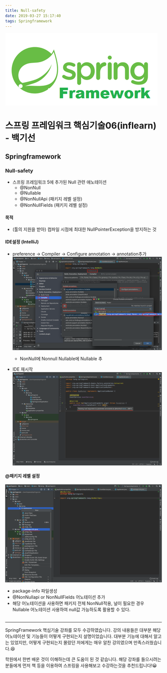 ```yaml
---
title: Null-safety
date: 2019-03-27 15:17:40
tags: Springframework
---
```

 
![springf](/images/springframwork-logo.png)
# 스프링 프레임워크 핵심기술06(inflearn) - 백기선 
## Springframework

### Null-safety
- 스프링 프레임워크 5에 추가된 Null 관련 애노테이션
    - @NonNull
    - @Nullable
    - @NonNullApi (패키지 레벨 설정)
    - @NonNullFields (패키지 레벨 설정)

#### 목적
- (툴의 지원을 받아) 컴파일 시점에 최대한 NullPointerException을 방지하는 것

#### IDE설정 (IntelliJ)
- preference → Compiler → Configure annotation → annotation추가
![springcore](/images/springc/springcore05-11.png)
    - NonNull에 Nonnull Nullable에 Nullable 추

- IDE 재시작
![springcore](/images/springc/springcore05-12.png)

#### @패키지 레벨 설정
![springcore](/images/springc/springcore05-13.png)
- package-info 파일생성
- @NonNullapi or NonNullFields 어노테이션 추가
- 해당 어노테이션을 사용하면 패키지 전체 NonNull적용, 널이 필요한 경우 Nullable 어노테이션 사용하여 null값 가능하도록 활용할 수 있다.
<br><br>

***
 SpringFramework 핵심기술 강좌를 모두 수강하였습니다.
강의 내용들은 대부분 해당 어노테이션 및 기능들이 어떻게 구현되는지 설명이었습니다.
대부분 기능에 대해서 알고는 있었지만, 어떻게 구현되는지 몰랐던 저에게는 매우 알찬 강의였으며 만족스러웠습니다.😆

 학원에서 한번 배운 것이 이해하는데 큰 도움이 된 것 같습니다. 
해당 강좌를 들으시려는 분들에게 먼저 책 등을 이용하여 스프링을 사용해보고 수강하는것을 추천드립니다!😀
<br><br>
    




